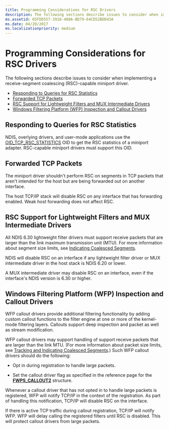 ```yaml
---
title: Programming Considerations for RSC Drivers
description: The following sections describe issues to consider when implementing a receive-segment coalescing (RSC)-capable miniport driver.
ms.assetid: 03FDD557-3918-408A-BD79-64CD52BDD43A
ms.date: 04/20/2017
ms.localizationpriority: medium
---
```


# Programming Considerations for RSC Drivers


The following sections describe issues to consider when implementing a receive-segment coalescing (RSC)-capable miniport driver.

-   [Responding to Queries for RSC Statistics](#responding-to-queries-for-rsc-statistics)
-   [Forwarded TCP Packets](#forwarded-tcp-packets)
-   [RSC Support for Lightweight Filters and MUX Intermediate Drivers](#rsc-support-for-lightweight-filters-and-mux-intermediate-drivers)
-   [Windows Filtering Platform (WFP) Inspection and Callout Drivers](#windows-filtering-platform-wfp-inspection-and-callout-drivers)

## Responding to Queries for RSC Statistics


NDIS, overlying drivers, and user-mode applications use the [OID\_TCP\_RSC\_STATISTICS](https://msdn.microsoft.com/library/windows/hardware/hh451929) OID to get the RSC statistics of a miniport adapter. RSC-capable miniport drivers must support this OID.

## Forwarded TCP Packets


The miniport driver shouldn't perform RSC on segments in TCP packets that aren't intended for the host but are being forwarded out on another interface.

The host TCP/IP stack will disable RSC on any interface that has forwarding enabled. Weak host forwarding does not affect RSC.

## RSC Support for Lightweight Filters and MUX Intermediate Drivers


All NDIS 6.30 lightweight filter drivers must support receive packets that are larger than the link maximum transmission unit (MTU). For more information about segment size limits, see [Indicating Coalesced Segments](indicating-coalesced-segments.md).

NDIS will disable RSC on an interface if any lightweight filter driver or MUX intermediate driver in the host stack is NDIS 6.20 or lower.

A MUX intermediate driver may disable RSC on an interface, even if the interface's NDIS version is 6.30 or higher.

## Windows Filtering Platform (WFP) Inspection and Callout Drivers


WFP callout drivers provide additional filtering functionality by adding custom callout functions to the filter engine at one or more of the kernel-mode filtering layers. Callouts support deep inspection and packet as well as stream modification.

WFP callout drivers may support handling of support receive packets that are larger than the link MTU. (For more information about packet size limits, see [Tracking and Indicating Coalesced Segments](https://msdn.microsoft.com/library/windows/hardware/jj853326).) Such WFP callout drivers should do the following:

-   Opt in during registration to handle large packets.

-   Set the callout driver flag as specified in the reference page for the [**FWPS\_CALLOUT2**](https://msdn.microsoft.com/library/windows/hardware/hh439700) structure.

Whenever a callout driver that has not opted in to handle large packets is registered, WFP will notify TCP/IP in the context of the registration. As part of handling this notification, TCP/IP will disable RSC on the interface.

If there is active TCP traffic during callout registration, TCP/IP will notify WFP. WFP will delay calling the registered filters until RSC is disabled. This will protect callout drivers from large packets.

 

 





